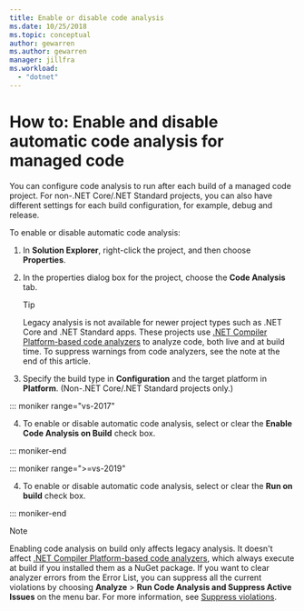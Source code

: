 ```yaml
---
title: Enable or disable code analysis
ms.date: 10/25/2018
ms.topic: conceptual
author: gewarren
ms.author: gewarren
manager: jillfra
ms.workload:
  - "dotnet"
---
```

# How to: Enable and disable automatic code analysis for managed code

You can configure code analysis to run after each build of a managed code project. For non-.NET Core/.NET Standard projects, you can also have different settings for each build configuration, for example, debug and release.

To enable or disable automatic code analysis:

1. In **Solution Explorer**, right-click the project, and then choose **Properties**.

2. In the properties dialog box for the project, choose the **Code Analysis** tab.

   > [!TIP]
   > Legacy analysis is not available for newer project types such as .NET Core and .NET Standard apps. These projects use [.NET Compiler Platform-based code analyzers](roslyn-analyzers-overview.md) to analyze code, both live and at build time. To suppress warnings from code analyzers, see the note at the end of this article.

3. Specify the build type in **Configuration** and the target platform in **Platform**. (Non-.NET Core/.NET Standard projects only.)

::: moniker range="vs-2017"

4. To enable or disable automatic code analysis, select or clear the **Enable Code Analysis on Build** check box.

::: moniker-end

::: moniker range=">=vs-2019"

4. To enable or disable automatic code analysis, select or clear the **Run on build** check box.

::: moniker-end

> [!NOTE]
> Enabling code analysis on build only affects legacy analysis. It doesn't affect [.NET Compiler Platform-based code analyzers](roslyn-analyzers-overview.md), which always execute at build if you installed them as a NuGet package. If you want to clear analyzer errors from the Error List, you can suppress all the current violations by choosing **Analyze** > **Run Code Analysis and Suppress Active Issues** on the menu bar. For more information, see [Suppress violations](use-roslyn-analyzers.md#suppress-violations).
